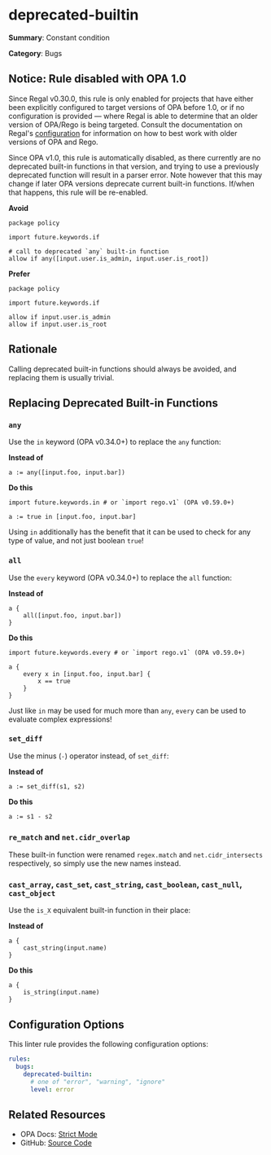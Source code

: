 # deprecated-builtin

**Summary**: Constant condition

**Category**: Bugs

## Notice: Rule disabled with OPA 1.0

Since Regal v0.30.0, this rule is only enabled for projects that have either been explicitly configured to target
versions of OPA before 1.0, or if no configuration is provided — where Regal is able to determine that an older version
of OPA/Rego is being targeted. Consult the documentation on Regal's
[configuration](https://openpolicyagent.org/projects/regal#configuration) for information on how to best work with older versions of
OPA and Rego.

Since OPA v1.0, this rule is automatically disabled, as there currently are no deprecated built-in functions
in that version, and trying to use a previously deprecated function will result in a parser error. Note however that
this may change if later OPA versions deprecate current built-in functions. If/when that happens, this rule will be
re-enabled.

**Avoid**
```rego
package policy

import future.keywords.if

# call to deprecated `any` built-in function
allow if any([input.user.is_admin, input.user.is_root])
```

**Prefer**
```rego
package policy

import future.keywords.if

allow if input.user.is_admin
allow if input.user.is_root
```

## Rationale

Calling deprecated built-in functions should always be avoided, and replacing them is usually trivial.

## Replacing Deprecated Built-in Functions

### `any`

Use the `in` keyword (OPA v0.34.0+) to replace the `any` function:

**Instead of**
```rego
a := any([input.foo, input.bar])
```

**Do this**
```rego
import future.keywords.in # or `import rego.v1` (OPA v0.59.0+)

a := true in [input.foo, input.bar]
```

Using `in` additionally has the benefit that it can be used to check for any type of value, and not just boolean
`true`!

### `all`

Use the `every` keyword (OPA v0.34.0+) to replace the `all` function:

**Instead of**
```rego
a {
    all([input.foo, input.bar])
}
```

**Do this**
```rego
import future.keywords.every # or `import rego.v1` (OPA v0.59.0+)

a {
    every x in [input.foo, input.bar] {
        x == true
    }
}
```

Just like `in` may be used for much more than `any`, `every` can be used to evaluate complex expressions!

### `set_diff`

Use the minus (`-`) operator instead, of `set_diff`:

**Instead of**
```rego
a := set_diff(s1, s2)
```

**Do this**
```rego
a := s1 - s2
```

### `re_match` and `net.cidr_overlap`

These built-in function were renamed `regex.match` and `net.cidr_intersects` respectively, so simply use the new names
instead.

### `cast_array`, `cast_set`, `cast_string`, `cast_boolean`, `cast_null`, `cast_object`

Use the `is_X` equivalent built-in function in their place:

**Instead of**
```rego
a {
    cast_string(input.name)
}
```

**Do this**
```rego
a {
    is_string(input.name)
}
```

## Configuration Options

This linter rule provides the following configuration options:

```yaml
rules:
  bugs:
    deprecated-builtin:
      # one of "error", "warning", "ignore"
      level: error
```

## Related Resources

- OPA Docs: [Strict Mode](https://www.openpolicyagent.org/docs/policy-language/#strict-mode)
- GitHub: [Source Code](https://github.com/open-policy-agent/regal/blob/main/bundle/regal/rules/bugs/deprecated-builtin/deprecated_builtin.rego)
